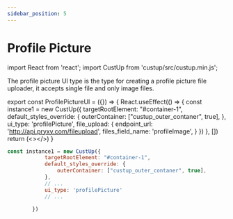 ```yaml
---
sidebar_position: 5
---
```


# Profile Picture

import React from 'react';
import CustUp from 'custup/src/custup.min.js';

The profile picture UI type is the type for creating a profile picture file uploader, it accepts single file and only image files.

export const ProfilePictureUI = ({}) => {
    React.useEffect(() => {
        const instance1 = new CustUp({
            targetRootElement: "#container-1",
            default_styles_override: {
                outerContainer: ["custup_outer_contaner", true],
            },
            ui_type: 'profilePicture',
            file_upload: {
                endpoint_url: 'http://api.pryxy.com/fileupload',
                files_field_name: 'profileImage',
            }
        })
    }, [])
    return (<></>)
}

<div id="container-1" style={{marginBottom: 15}}></div>

<ProfilePictureUI />  
  
```js title="index.js"
const instance1 = new CustUp({
            targetRootElement: "#container-1",
            default_styles_override: {
                outerContainer: ["custup_outer_contaner", true],
            },
            // ...
            ui_type: 'profilePicture'
            // ...

        })
```

